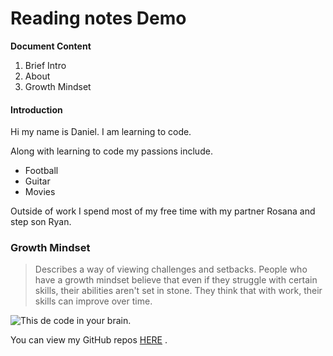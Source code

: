 # Reading notes Demo

**Document Content**

1. Brief Intro
2. About
3. Growth Mindset

#### Introduction
Hi my name is Daniel.  I am learning to code.

Along with learning to code my passions include.

- Football
- Guitar
- Movies

Outside of work I spend most of my free time with my partner Rosana and step son Ryan.


### Growth Mindset ###

 > Describes a way of viewing challenges and setbacks. People who have a growth mindset believe that even if they struggle with certain skills, their abilities aren't set in stone. They think that with work, their skills can improve over time.

![This de code in your brain.](https://news.mit.edu/sites/default/files/styles/news_article__image_gallery/public/images/202012/MIT-Coding-Brain-01-press_0.jpg?itok=JKoUflf8)


You can view my GitHub repos [HERE](https://danielquilo.github.io/) .
